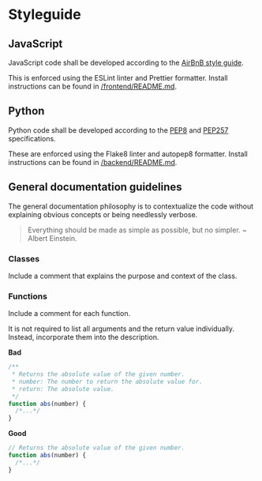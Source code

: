 # Styleguide

## JavaScript

JavaScript code shall be developed according to the [AirBnB style guide](https://github.com/airbnb/javascript).

This is enforced using the ESLint linter and Prettier formatter. Install instructions can be found in [/frontend/README.md](/frontend/README.md).

## Python

Python code shall be developed according to the [PEP8](https://pep8.org/) and [PEP257](https://www.python.org/dev/peps/pep-0257/) specifications.

These are enforced using the Flake8 linter and autopep8 formatter. Install instructions can be found in [/backend/README.md](/backend/README.md).

## General documentation guidelines

The general documentation philosophy is to contextualize the code without explaining obvious concepts or being needlessly verbose.

> Everything should be made as simple as possible, but no simpler. ~ Albert Einstein.

### Classes

Include a comment that explains the purpose and context of the class.

### Functions

Include a comment for each function.

It is not required to list all arguments and the return value individually. Instead, incorporate them into the description.

**Bad**

```javascript
/**
 * Returns the absolute value of the given number.
 * number: The number to return the absolute value for.
 * return: The absolute value.
 */
function abs(number) {
  /*...*/
}
```

**Good**

```javascript
// Returns the absolute value of the given number.
function abs(number) {
  /*...*/
}
```
